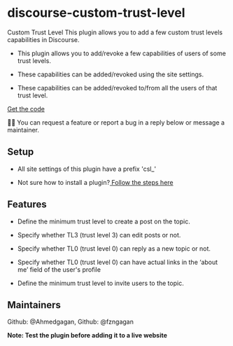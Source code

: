 # discourse-custom-trust-level
Custom Trust Level
This plugin allows you to add a few custom trust levels capabilities in Discourse.

- This plugin allows you to add/revoke a few capabilities of users of some trust levels.

- These capabilities can be added/revoked using the site settings.

- These capabilities can be added/revoked to/from all the users of that trust level.


<a href="https://github.com/Ahmedgagan/discourse-custom-trust-level">Get the code</a>

:raising_hand_man: You can request a feature or report a bug in a reply below or message a maintainer.


## Setup
- All site settings of this plugin have a prefix 'csl_'

- Not sure how to install a plugin?<a href="https://meta.discourse.org/t/install-plugins-in-discourse/19157"> Follow the steps here</a>

## Features
-  Define the minimum trust level to create a post on the topic.

- Specify whether TL3 (trust level 3) can edit posts or not.

- Specify whether TL0 (trust level 0) can reply as a new topic or not.

- Specify whether TL0 (trust level 0) can have actual links in the ‘about me’ field of the user's profile
- Define the minimum trust level to invite users to the topic.

## Maintainers
Github: @Ahmedgagan, Github: @fzngagan

**Note: Test the plugin before adding it to a live website**
